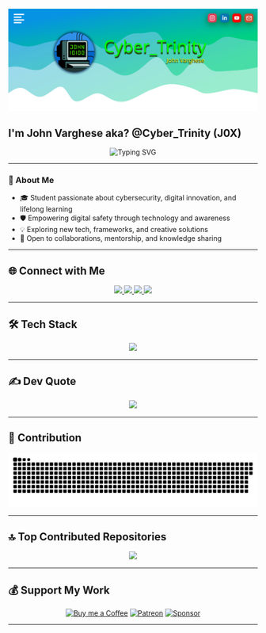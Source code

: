<!-- John Varghese -->
<p align="center">
  <img src="https://raw.githubusercontent.com/John-Varghese-EH/John-Varghese-EH/main/.github/assets/CyberTrinity-banner.svg" alt="Cyber_Trinity(John) Animated Banner" height="20%" width="100%" />
</p>

## I'm John Varghese aka? @Cyber_Trinity (J0X)

<div align="center">
  <img src="https://readme-typing-svg.demolab.com?font=Fira+Code&weight=700&size=28&pause=1000&color=36BCF7&center=true&vCenter=true&width=600&lines=Hello+%F0%9F%91%8B%2C+I'm+John+Varghese;Cybersecurity+%7C+Digital+Innovation;Empowering+Digital+Safety+%F0%9F%94%91;Lifelong+Learner+%F0%9F%92%AF" alt="Typing SVG" />
</div>

---

### 🚀 About Me

- 🎓 Student passionate about cybersecurity, digital innovation, and lifelong learning  
- 🛡️ Empowering digital safety through technology and awareness  
- 💡 Exploring new tech, frameworks, and creative solutions  
- 🤝 Open to collaborations, mentorship, and knowledge sharing

---

## 🌐 Connect with Me

<p align="center">
  <a href="https://instagram.com/Cyber__Trinity">
    <img src="https://img.shields.io/badge/Instagram-E4405F?style=for-the-badge&logo=instagram&logoColor=white" />
  </a>
  <a href="https://linkedin.com/in/John--Varghese">
    <img src="https://img.shields.io/badge/LinkedIn-0077B5?style=for-the-badge&logo=linkedin&logoColor=white" />
  </a>
  <a href="https://youtube.com/@Trendy_NED">
    <img src="https://img.shields.io/badge/YouTube-FF0000?style=for-the-badge&logo=youtube&logoColor=white" />
  </a>
  <a href="mailto:CyberTrinity@Mail2Tor.com">
    <img src="https://img.shields.io/badge/Email-D14836?style=for-the-badge&logo=gmail&logoColor=white" />
  </a>
</p>

---

## 🛠️ Tech Stack

<p align="center">
  <img src="https://skillicons.dev/icons?i=cpp,css,html,java,js,kotlin,php,bash,powershell,dotnet,apache,nginx,mysql,git,unreal,adobephotoshop,adobeillustrator,adobepremierepro,adobelightroom,canva,krita,inkscape" />
</p>

---

<!-- ## 📈 GitHub Stats & Activity

<p align="center">
  <img src="https://github-readme-stats.vercel.app/api?username=John-Varghese-EH&theme=transparent&hide_border=false&include_all_commits=true&count_private=true" alt="GitHub Stats" />
  <img src="https://nirzak-streak-stats.vercel.app/?user=John-Varghese-EH&theme=transparent&hide_border=false" alt="GitHub Streak" />
  <img src="https://github-readme-stats.vercel.app/api/top-langs/?username=John-Varghese-EH&theme=transparent&hide_border=false&include_all_commits=true&count_private=true&layout=compact" alt="Top Languages" />
</p>

---

## 🏆 GitHub Trophies

<p align="center">
  <img src="https://github-profile-trophy.vercel.app/?username=John-Varghese-EH&theme=radical&no-frame=false&no-bg=true&margin-w=4" />
</p>

--- -->

## ✍️ Dev Quote

<p align="center">
  <img src="https://quotes-github-readme.vercel.app/api?type=horizontal&theme=radical" />
</p>

---

## 🐍 Contribution

<p align="center">
  <picture>
    <source media="(prefers-color-scheme: dark)" srcset="https://raw.githubusercontent.com/John-Varghese-EH/John-Varghese-EH/output/github-snake-dark.svg" />
    <source media="(prefers-color-scheme: light)" srcset="https://raw.githubusercontent.com/John-Varghese-EH/John-Varghese-EH/output/github-snake.svg" />
    <img alt="github-snake" src="https://raw.githubusercontent.com/John-Varghese-EH/John-Varghese-EH/output/github-snake.svg" />
  </picture>
</p>

---

## 🔝 Top Contributed Repositories

<p align="center">
  <img src="https://github-contributor-stats.vercel.app/api?username=John-Varghese-EH&limit=5&theme=transparent&combine_all_yearly_contributions=true" />
</p>

---

## 💰 Support My Work

<div align="center">

  [![Buy me a Coffee](https://img.shields.io/badge/Buy_Me_A_Coffee-FFDD00?style=for-the-badge&logo=buy-me-a-coffee&logoColor=black)](https://buymeacoffee.com/CyberTrinity)
  [![Patreon](https://img.shields.io/badge/Patreon-F96854?style=for-the-badge&logo=patreon&logoColor=white)](https://patreon.com/CyberTrinity)
  [![Sponsor](https://img.shields.io/badge/sponsor-30363D?style=for-the-badge&logo=GitHub-Sponsors&logoColor=#white)](https://github.com/sponsors/John-Varghese-EH)

</div>

---
